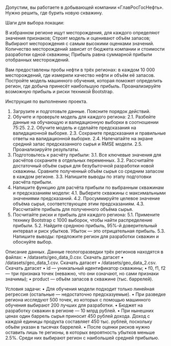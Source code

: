 Допустим, вы работаете в добывающей компании «ГлавРосГосНефть». Нужно решить, где бурить новую скважину.

Шаги для выбора локации:

В избранном регионе ищут месторождения, для каждого определяют значения признаков;
Строят модель и оценивают объём запасов;
Выбирают месторождения с самым высокими оценками значений. Количество месторождений зависит от бюджета компании и стоимости разработки одной скважины;
Прибыль равна суммарной прибыли отобранных месторождений.

Вам предоставлены пробы нефти в трёх регионах: в каждом 10 000 месторождений, где измерили качество нефти
и объём её запасов. Постройте модель машинного обучения, которая поможет определить регион, где добыча принесёт
наибольшую прибыль. Проанализируйте возможную прибыль и риски техникой Bootstrap.

Инструкция по выполнению проекта.
1.	Загрузите и подготовьте данные. Поясните порядок действий.
2.	Обучите и проверьте модель для каждого региона:
2.1. Разбейте данные на обучающую и валидационную выборки в соотношении 75:25.
2.2. Обучите модель и сделайте предсказания на валидационной выборке.
2.3. Сохраните предсказания и правильные ответы на валидационной выборке.
2.4. Напечатайте на экране средний запас предсказанного сырья и RMSE модели.
2.5. Проанализируйте результаты.
3.	Подготовьтесь к расчёту прибыли:
3.1. Все ключевые значения для расчётов сохраните в отдельных переменных.
3.2. Рассчитайте достаточный объём сырья для безубыточной разработки новой скважины. Сравните полученный объём сырья со средним запасом в каждом регионе. 
3.3. Напишите выводы по этапу подготовки расчёта прибыли.
4.	Напишите функцию для расчёта прибыли по выбранным скважинам и предсказаниям модели:
4.1. Выберите скважины с максимальными значениями предсказаний. 
4.2. Просуммируйте целевое значение объёма сырья, соответствующее этим предсказаниям.
4.3. Рассчитайте прибыль для полученного объёма сырья.
5.	Посчитайте риски и прибыль для каждого региона:
5.1. Примените технику Bootstrap с 1000 выборок, чтобы найти распределение прибыли.
5.2. Найдите среднюю прибыль, 95%-й доверительный интервал и риск убытков. Убыток — это отрицательная прибыль.
5.3. Напишите выводы: предложите регион для разработки скважин и обоснуйте выбор.

Описание данных.
Данные геологоразведки трёх регионов находятся в файлах: 
•	/datasets/geo_data_0.csv. Скачать датасет
•	/datasets/geo_data_1.csv. Скачать датасет
•	/datasets/geo_data_2.csv. Скачать датасет
•	id — уникальный идентификатор скважины;
•	f0, f1, f2 — три признака точек (неважно, что они означают, но сами признаки значимы);
•	product — объём запасов в скважине (тыс. баррелей).

Условия задачи:
•	Для обучения модели подходит только линейная регрессия (остальные — недостаточно предсказуемые).
•	При разведке региона исследуют 500 точек, из которых с помощью машинного обучения выбирают 200 лучших для разработки.
•	Бюджет на разработку скважин в регионе — 10 млрд рублей.
•	При нынешних ценах один баррель сырья приносит 450 рублей дохода. Доход с каждой единицы продукта составляет 450 тыс. рублей, поскольку объём указан в тысячах баррелей.
•	После оценки рисков нужно оставить лишь те регионы, в которых вероятность убытков меньше 2.5%. Среди них выбирают регион с наибольшей средней прибылью.

